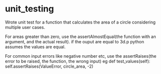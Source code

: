 # unit_testing

Wrote unit test for a function that calculates the area of a circle considering multiple user cases.

For areas greater than zero, use the 
assertAlmostEqual(the function with an argument, and the actual result).
    if the ouput are equal to 3d.p python assumes the values are equal.

For common input errors like negative number etc, use the 
assertRaises(the error to be raised, the function, the wrong input)
    eg def test_values(self):
            self.assertRaises(ValueError, circle_area, -2)